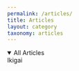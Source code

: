 ```yaml
---
permalink: /articles/
title: Articles
layout: category
taxonomy: articles
---
```


<details open>
<summary>All Articles</summary>
<a src="/_posts/ikigai.html">Ikigai</a>
</details>
